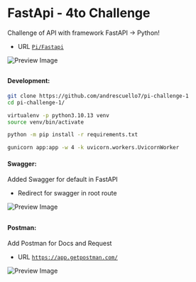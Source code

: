 # FastApi - 4to Challenge

Challenge of API with framework FastAPI -> Python!
- URL [```Pi/Fastapi```](https://pi-challenge-fr.vercel.app)

![Preview Image](https://res-console.cloudinary.com/five-drive/thumbnails/v1/image/upload/v1715704681/TWljcm9zb2Z0VGVhbXMtaW1hZ2VfN193Z3FjYno=/drilldown)

##
#### Development:

```bash
git clone https://github.com/andrescuello7/pi-challenge-1
cd pi-challenge-1/

virtualenv -p python3.10.13 venv
source venv/bin/activate

python -m pip install -r requirements.txt

gunicorn app:app -w 4 -k uvicorn.workers.UvicornWorker
```

#### Swagger:
Added Swagger for default in FastAPI 
- Redirect for swagger in root route

![Preview Image](https://res-console.cloudinary.com/five-drive/thumbnails/v1/image/upload/v1715704681/TWljcm9zb2Z0VGVhbXMtaW1hZ2VfOF95MmVsejI=/drilldown)

##

#### Postman:
Add Postman for Docs and Request
- URL [```https://app.getpostman.com/```](https://app.getpostman.com/join-team?invite_code=20158f9e67cb3b741ec50311e33a0ce0&target_code=c5801ae90c43b4b0ab1e43e2c8c44383)


![Preview Image](https://github.com/andrescuello7/pi-fastapi-apirest/assets/72234490/3867aef6-5dc0-4af0-9112-c977d42dab4a)

##
